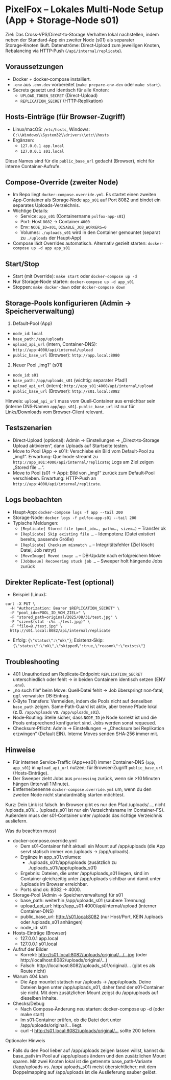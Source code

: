 # PixelFox – Lokales Multi‑Node Setup (App + Storage‑Node s01)

Ziel: Das Cross‑VPS/Direct‑to‑Storage Verhalten lokal nachstellen, indem neben der Standard‑App ein zweiter Node (s01) als separater Storage‑Knoten läuft. Datenströme: Direct‑Upload zum jeweiligen Knoten, Rebalancing via HTTP‑Push (`/api/internal/replicate`).

## Voraussetzungen
- Docker + docker‑compose installiert.
- `.env` aus `.env.dev` vorbereitet (`make prepare-env-dev` oder `make start`).
- Secrets gesetzt und identisch für alle Knoten:
  - `UPLOAD_TOKEN_SECRET` (Direct‑Upload)
  - `REPLICATION_SECRET` (HTTP‑Replikation)

## Hosts‑Einträge (für Browser‑Zugriff)
- Linux/macOS: `/etc/hosts`, Windows: `C:\\Windows\\System32\\drivers\\etc\\hosts`
- Ergänzen:
  - `127.0.0.1 app.local`
  - `127.0.0.1 s01.local`

Diese Names sind für die `public_base_url` gedacht (Browser), nicht für interne Container‑Aufrufe.

## Compose‑Override (zweiter Node)
- Im Repo liegt `docker-compose.override.yml`. Es startet einen zweiten App‑Container als Storage‑Node `app_s01` auf Port 8082 und bindet ein separates Uploads‑Verzeichnis.
- Wichtige Details:
  - Service: `app_s01` (Containername `pxlfox-app-s01`)
  - Port: Host `8082` → Container `4000`
  - Env: `NODE_ID=s01`, `DISABLE_JOB_WORKERS=0`
  - Volumes: `./uploads_s01` wird in den Container gemountet (separat zu `./uploads` der Haupt‑App)
- Compose lädt Overrides automatisch. Alternativ gezielt starten: `docker-compose up -d app app_s01`

## Start/Stop
- Start (mit Override): `make start` oder `docker-compose up -d`
- Nur Storage‑Node starten: `docker-compose up -d app_s01`
- Stoppen: `make docker-down` oder `docker-compose down`

## Storage‑Pools konfigurieren (Admin → Speicherverwaltung)
1) Default‑Pool (App)
- `node_id`: `local`
- `base_path`: `/app/uploads`
- `upload_api_url` (intern, Container‑DNS): `http://app:4000/api/internal/upload`
- `public_base_url` (Browser): `http://app.local:8080`

2) Neuer Pool „img1“ (s01)
- `node_id`: `s01`
- `base_path`: `/app/uploads_s01` (wichtig: separater Pfad!)
- `upload_api_url` (intern): `http://app_s01:4000/api/internal/upload`
- `public_base_url` (Browser): `http://s01.local:8082`

Hinweis: `upload_api_url` muss vom Quell‑Container aus erreichbar sein (interne DNS‑Namen `app`/`app_s01`). `public_base_url` ist nur für Links/Downloads vom Browser‑Client relevant.

## Testszenarien
- Direct‑Upload (optional): Admin → Einstellungen → „Direct‑to‑Storage Upload aktivieren“, dann Uploads auf Startseite testen.
- Move to Pool (App → s01): Verschiebe ein Bild vom Default‑Pool zu „img1“. Erwartung: Quellnode streamt zu `http://app_s01:4000/api/internal/replicate`; Logs am Ziel zeigen „Stored file …“.
- Move to Pool (s01 → App): Bild von „img1“ zurück zum Default‑Pool verschieben. Erwartung: HTTP‑Push an `http://app:4000/api/internal/replicate`.

## Logs beobachten
- Haupt‑App: `docker-compose logs -f app --tail 200`
- Storage‑Node: `docker logs -f pxlfox-app-s01 --tail 200`
- Typische Meldungen:
  - `[Replicate] Stored file (pool_id=…, path=…, size=…)` – Transfer ok
  - `[Replicate] Skip existing file …` – Idempotenz (Datei existiert bereits, passende Größe)
  - `[Replicate] Checksum mismatch …` – Integritätsfehler (Ziel löscht Datei, Job retryt)
  - `[MoveImage] Moved image …` – DB‑Update nach erfolgreichem Move
  - `[JobQueue] Recovering stuck job …` – Sweeper holt hängende Jobs zurück

## Direkter Replicate‑Test (optional)
- Beispiel (Linux):
```
curl -X PUT \
  -H "Authorization: Bearer $REPLICATION_SECRET" \
  -F "pool_id=<POOL_ID_VOM_ZIEL>" \
  -F "stored_path=original/2025/08/31/test.jpg" \
  -F "size=$(stat -c%s ./test.jpg)" \
  -F "file=@./test.jpg" \
  http://s01.local:8082/api/internal/replicate
```
- Erfolg: `{\"status\":\"ok\"}`; Existenz‑Skip: `{\"status\":\"ok\",\"skipped\":true,\"reason\":\"exists\"}`

## Troubleshooting
- 401 Unauthorized am Replicate‑Endpoint: `REPLICATION_SECRET` unterschiedlich oder fehlt → in beiden Containern identisch setzen (ENV `.env`).
- „no such file“ beim Move: Quell‑Datei fehlt → Job überspringt non‑fatal; ggf. verwaister DB‑Eintrag.
- 0‑Byte Transfers: Vermeiden, indem die Pools nicht auf denselben `base_path` zeigen. Same‑Path‑Guard ist aktiv, aber trenne Pfade lokal (z. B. `/app/uploads` vs. `/app/uploads_s01`).
- Node‑Routing: Stelle sicher, dass `NODE_ID` je Node korrekt ist und die Pools entsprechend konfiguriert sind. Jobs werden sonst requeued.
- Checksum‑Pflicht: Admin → Einstellungen → „Checksum bei Replikation erzwingen“ (Default EIN). Interne Moves senden SHA‑256 immer mit.

## Hinweise
- Für internen Service‑Traffic (App↔s01) immer Container‑DNS (`app`, `app_s01`) in `upload_api_url` nutzen; für Browser‑Zugriff `public_base_url` (Hosts‑Einträge).
- Der Sweeper zieht Jobs aus `processing` zurück, wenn sie >10 Minuten hängen (Intervall 1 Minute).
- Entferne/benenne `docker-compose.override.yml` um, wenn du den zweiten Node nicht standardmäßig starten möchtest.



Kurz: Dein Link ist falsch. Im Browser gibt es nur den Pfad /uploads/…, nicht /uploads_s01/… (uploads_s01 ist nur ein Verzeichnisname im Container-FS). Außerdem muss der s01‑Container unter /uploads das richtige Verzeichnis ausliefern.

Was du beachten musst

- docker-compose.override.yml
    - Dem s01‑Container fehlt aktuell ein Mount auf /app/uploads (die App servt statisch immer von /uploads → /app/uploads).
    - Ergänze in app_s01.volumes:
        - ./uploads_s01:/app/uploads     (zusätzlich zu ./uploads_s01:/app/uploads_s01)
    - Ergebnis: Dateien, die unter /app/uploads_s01 liegen, sind im Container gleichzeitig unter /app/uploads sichtbar und damit unter /uploads im Browser erreichbar.
    - Ports sind ok: 8082 → 4000.
- Storage‑Pool (Admin → Speicherverwaltung) für s01
    - base_path: weiterhin /app/uploads_s01 (saubere Trennung)
    - upload_api_url: http://app_s01:4000/api/internal/upload (interner Container‑DNS)
    - public_base_url: http://s01.local:8082 (nur Host/Port, KEIN /uploads oder /uploads_s01 anhängen)
    - node_id: s01
- Hosts-Einträge (Browser)
    - 127.0.0.1 app.local
    - 127.0.0.1 s01.local
- Aufruf der Bilder
    - Korrekt: http://s01.local:8082/uploads/original/…/…jpg (oder http://localhost:8082/uploads/original/…)
    - Falsch: http://localhost:8082/uploads_s01/original/… (gibt es als Route nicht)
- Warum 404 kam
    - Die App mountet statisch nur /uploads → /app/uploads. Deine Dateien lagen unter /app/uploads_s01, daher fand der s01‑Container sie nicht. Mit dem zusätzlichen Mount zeigst du /app/uploads auf dieselben Inhalte.
- Checks/Debug
    - Nach Compose‑Änderung neu starten: docker-compose up -d (oder make start)
    - Im s01‑Container prüfen, ob die Datei dort unter /app/uploads/original/… liegt.
    - curl -I http://s01.local:8082/uploads/original/… sollte 200 liefern.

Optionaler Hinweis

- Falls du den Pool lieber auf /app/uploads zeigen lassen willst, kannst du base_path im Pool auf /app/uploads ändern und den zusätzlichen Mount sparen. Mit zwei Knoten lokal ist die getrennte base_path‑Variante (/app/uploads vs. /app/
  uploads_s01) meist übersichtlicher; mit dem Doppelmapping auf /app/uploads ist die Auslieferung sauber gelöst.